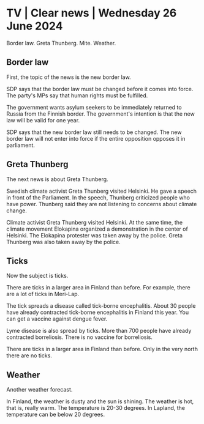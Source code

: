 # TV \| Clear news \| Wednesday 26 June 2024

Border law. Greta Thunberg. Mite. Weather.

## Border law

First, the topic of the news is the new border law.

SDP says that the border law must be changed before it comes into force. The party's MPs say that human rights must be fulfilled.

The government wants asylum seekers to be immediately returned to Russia from the Finnish border. The government's intention is that the new law will be valid for one year.

SDP says that the new border law still needs to be changed. The new border law will not enter into force if the entire opposition opposes it in parliament.

## Greta Thunberg

The next news is about Greta Thunberg.

Swedish climate activist Greta Thunberg visited Helsinki. He gave a speech in front of the Parliament. In the speech, Thunberg criticized people who have power. Thunberg said they are not listening to concerns about climate change.

Climate activist Greta Thunberg visited Helsinki. At the same time, the climate movement Elokapina organized a demonstration in the center of Helsinki. The Elokapina protester was taken away by the police. Greta Thunberg was also taken away by the police.

## Ticks

Now the subject is ticks.

There are ticks in a larger area in Finland than before. For example, there are a lot of ticks in Meri-Lap.

The tick spreads a disease called tick-borne encephalitis. About 30 people have already contracted tick-borne encephalitis in Finland this year. You can get a vaccine against dengue fever.

Lyme disease is also spread by ticks. More than 700 people have already contracted borreliosis. There is no vaccine for borreliosis.

There are ticks in a larger area in Finland than before. Only in the very north there are no ticks.

## Weather

Another weather forecast.

In Finland, the weather is dusty and the sun is shining. The weather is hot, that is, really warm. The temperature is 20-30 degrees. In Lapland, the temperature can be below 20 degrees.
